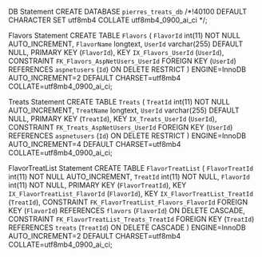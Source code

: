 
DB Statement
CREATE DATABASE `pierres_treats_db` /*!40100 DEFAULT CHARACTER SET utf8mb4 COLLATE utf8mb4_0900_ai_ci */;

Flavors Statement
CREATE TABLE `Flavors` (
  `FlavorId` int(11) NOT NULL AUTO_INCREMENT,
  `FlavorName` longtext,
  `UserId` varchar(255) DEFAULT NULL,
  PRIMARY KEY (`FlavorId`),
  KEY `IX_Flavors_UserId` (`UserId`),
  CONSTRAINT `FK_Flavors_AspNetUsers_UserId` FOREIGN KEY (`UserId`) REFERENCES `aspnetusers` (`Id`) ON DELETE RESTRICT
) ENGINE=InnoDB AUTO_INCREMENT=2 DEFAULT CHARSET=utf8mb4 COLLATE=utf8mb4_0900_ai_ci;


Treats Statement
CREATE TABLE `Treats` (
  `TreatId` int(11) NOT NULL AUTO_INCREMENT,
  `TreatName` longtext,
  `UserId` varchar(255) DEFAULT NULL,
  PRIMARY KEY (`TreatId`),
  KEY `IX_Treats_UserId` (`UserId`),
  CONSTRAINT `FK_Treats_AspNetUsers_UserId` FOREIGN KEY (`UserId`) REFERENCES `aspnetusers` (`Id`) ON DELETE RESTRICT
) ENGINE=InnoDB AUTO_INCREMENT=4 DEFAULT CHARSET=utf8mb4 COLLATE=utf8mb4_0900_ai_ci;


FlavorTreatList Statement
CREATE TABLE `FlavorTreatList` (
  `FlavorTreatId` int(11) NOT NULL AUTO_INCREMENT,
  `TreatId` int(11) NOT NULL,
  `FlavorId` int(11) NOT NULL,
  PRIMARY KEY (`FlavorTreatId`),
  KEY `IX_FlavorTreatList_FlavorId` (`FlavorId`),
  KEY `IX_FlavorTreatList_TreatId` (`TreatId`),
  CONSTRAINT `FK_FlavorTreatList_Flavors_FlavorId` FOREIGN KEY (`FlavorId`) REFERENCES `flavors` (`FlavorId`) ON DELETE CASCADE,
  CONSTRAINT `FK_FlavorTreatList_Treats_TreatId` FOREIGN KEY (`TreatId`) REFERENCES `treats` (`TreatId`) ON DELETE CASCADE
) ENGINE=InnoDB AUTO_INCREMENT=2 DEFAULT CHARSET=utf8mb4 COLLATE=utf8mb4_0900_ai_ci;

